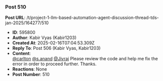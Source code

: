 ### Post 510
**Post URL**: /t/project-1-llm-based-automation-agent-discussion-thread-tds-jan-2025/164277/510
- **ID**: 595800
- **Author**: Kabir Vyas (Kabir1203)
- **Created At**: 2025-02-16T07:04:53.309Z
- **Reply To**: Post 506 (Kabir Vyas, Kabir1203)
- **Content**:  
  <a class="mention" href="/u/carlton">@carlton</a> <a class="mention" href="/u/s.anand">@s.anand</a> <a class="mention" href="/u/jivraj">@Jivraj</a>
Please review the code and help me fix the error in order to proceed further. Thanks.
- **Reactions**: None
- **Post Number**: 510


